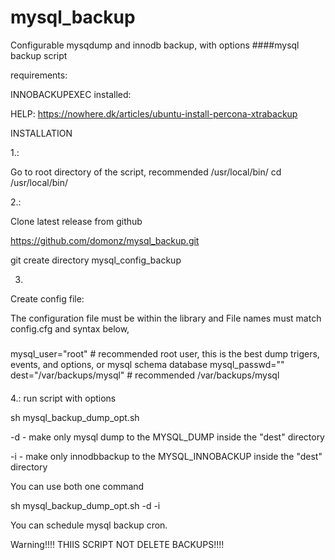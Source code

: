 # mysql_backup
Configurable mysqdump and innodb backup, with options
####mysql backup script

requirements:

INNOBACKUPEXEC installed:

HELP:
https://nowhere.dk/articles/ubuntu-install-percona-xtrabackup


INSTALLATION

1.:

Go to root directory of the script, recommended /usr/local/bin/
cd /usr/local/bin/

2.:

Clone latest release from github

https://github.com/domonz/mysql_backup.git

git create directory  mysql_config_backup


3.
Create config file:

The configuration file must be within the library and File names must match config.cfg and syntax below,

#####
mysql_user="root"	# recommended root user, this is the best dump trigers, events, and options, or mysql schema database
mysql_passwd=""
dest="/var/backups/mysql" # recommended /var/backups/mysql
####


4.:
run script with options

sh mysql_backup_dump_opt.sh


-d - make only mysql dump to the MYSQL_DUMP inside the "dest" directory 

-i - make only innodbbackup to the MYSQL_INNOBACKUP inside the "dest" directory 

You can use both one command 

sh mysql_backup_dump_opt.sh -d -i


You can schedule mysql backup cron.

Warning!!!!
THIIS SCRIPT NOT DELETE BACKUPS!!!!
